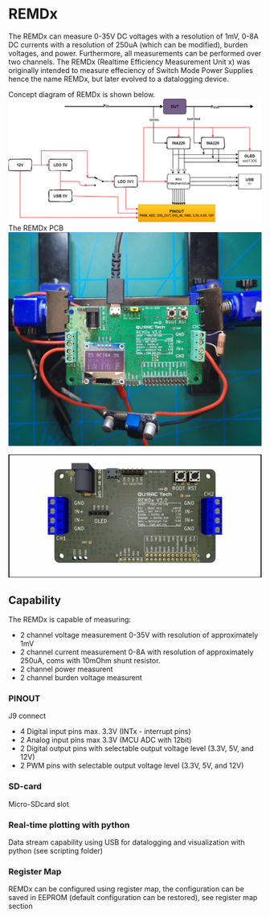 # REMDx
The REMDx can measure 0-35V DC voltages with a resolution of 1mV, 0-8A DC currents with a resolution of 250uA (which can be modified), burden voltages, and power. Furthermore, all measurements can be performed over two channels.
The REMDx (Realtime Efficiency Measurement Unit x) was originally intended to measure effeciency of Switch Mode Power Supplies hence the name REMDx, but later evolved to a datalogging device.

Concept diagram of REMDx is shown below.
![Block diagram](concept_white.png)
The REMDx PCB
![REMDx board](board_v3.jpg)

![REMDx board](remd_board_top.png)

## Capability
The REMDx is capable of measuring:
- 2 channel voltage measurement 0-35V with resolution of approximately 1mV
- 2 channel current measurement 0-8A  with resolution of approximately 250uA, coms with 10mOhm shunt resistor.
- 2 channel power measurent
- 2 channel burden voltage measurent
### PINOUT
J9 connect
- 4 Digital input pins max. 3.3V (INTx - interrupt pins)
- 2 Analog input pins max 3.3V (MCU ADC with 12bit)
- 2 Digital output pins with selectable output voltage level (3.3V, 5V, and 12V)
- 2 PWM pins with selectable output voltage level (3.3V, 5V, and 12V)

### SD-card
Micro-SDcard slot
### Real-time plotting with python
Data stream capability using USB for datalogging and visualization with python (see scripting folder)
### Register Map
REMDx can be configured using register map, the configuration can be saved in EEPROM (default configuration can be restored), see register map section


